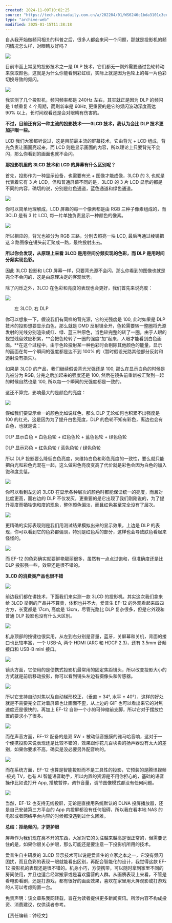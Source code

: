 ```yaml
---
created: 2024-11-09T10:02:25
source: "https://tech.chinadaily.com.cn/a/202204/01/WS6246c1bda3101c3ee7ace92c.html"
type: "archive-web"
modified: 2025-01-15T11:38:18
---
```


自从我开始做频闪相关的科普之后，很多人都会来问一个问题，那就是投影机的频闪情况怎么样，对眼睛友好吗？

![](https://cds.chinadaily.com.cn/dams/capital/image/202204/01/6246c0c5e4b013b65bf26f06.jpg)

目前市面上常见的投影技术之一是 DLP 技术，它们都无一例外需要通过色轮转动来获取颜色，这就是为什么你能看到彩虹纹，实际上就是因为色轮上的每一片色彩切换导致的频闪。

![](https://cds.chinadaily.com.cn/dams/capital/image/202204/01/6246c0c6e4b013b65bf26f08.jpg)

我实测了几个投影机，频闪频率都是 240Hz 左右，其实就正是因为 DLP 的频闪是 1 帧重复 4 个周期，而刷新率是 60Hz, 更重要的是它的频闪波动深度高达 90% 以上，长时间观看还是会对眼睛有伤害的。

**不过，目前还有另一种主流的投影技术——3LCD 技术，我认为会比 DLP 技术更加护眼一些。**

LCD 我们大家都听说过，这是目前最主流的屏幕技术，它由背光 + LCD 组成，背光负责让画面亮起来，而 LCD 则是显示画面的内容，所以理论上只要背光不会闪，那么你看到的画面也就不会闪。

**那投影机里的 3LCD 技术和 LCD 的屏幕有什么区别呢？**

首先，投影作为一种显示设备，也需要有光 + 图像才能成像，3LCD 的 3, 也就是代表着它有 3 片 LCD，但和普通屏幕不同的是，3LCD 的 3 片 LCD 显示的都是不同的内容，确切的说，分别是红色通道，蓝色通道和绿色通道。

![](https://cds.chinadaily.com.cn/dams/capital/image/202204/01/6246c0c6e4b013b65bf26f0a.jpg)

你可以简单地理解成，LCD 屏幕的每一个像素都是由 RGB 三种子像素组成的，而 3CLD 是有 3 片 LCD, 每一片单独负责显示一种颜色的像素。

![](https://cds.chinadaily.com.cn/dams/capital/image/202204/01/6246c0c7e4b013b65bf26f0c.jpg)

所以相应的，背光也被分为 RGB 三路，分别去照亮一块 LCD, 最后再通过棱镜把这 3 路图像在镜头前汇聚成一路，最终投射出去。

**所以你会发现，从原理上来看 3LCD 是用空间分频实现的色彩，而 DLP 是用时间分频实现色彩。**

因此 3LCD 投影和 LCD 屏幕一样，只要背光源不会闪，那么你看到的图像也就是完全不会闪的，这是由原理决定的客观优势。

除了闪烁之外，3LCD 在色彩和亮度的表现也会更好，我们首先来说亮度：

![](https://cds.chinadaily.com.cn/dams/capital/image/202204/01/6246c0c7e4b013b65bf26f0e.jpg)

　　左 3LCD, 右 DLP

你可以想象一下，假设我们有同样的背光源，它的光强度是 100, 此时如果是 DLP 技术的投影想要显示白色，那么就是 DMD 反射镜全开，色轮需要转一整圈将光源发射的光线分别渲染成红、绿、蓝三种原色，当色轮完整的转了一圈，由于人眼的视觉残留效应积累，**会把色轮转了一圈的强度“加”起来，人眼才能看到白色画面。**在这个过程中，由于色轮投射某一种色彩时会剔除其他颜色的能量，显示的画面在每一个瞬间的强度都是达不到 100% 的（暂时假设光路其他部分反射和透射没有损失）。

如果是 3LCD 的产品，我们继续假设背光光强还是 100, 那么在显示白色的时候是光被分为 RGB, 分完之后加起来的强度还是 100, 然后在镜头前重新被汇聚到一起的时候自然也是 100, 所以每一个瞬间的光强度都是一致的。

这还不算完，影响最大的是颜色的亮度：

![](https://cds.chinadaily.com.cn/dams/capital/image/202204/01/6246c0c7e4b013b65bf26f10.jpg)

假如我们要显示单一的颜色比如说红色，那么 DLP 无论如何也积累不出强度是 100 的红光，这是因为为了提升白色亮度，DLP 的色轮不知有彩色，离边也会有白色，也就是说：

DLP 显示白色 = 白色色轮 + 红色色轮 + 蓝色色轮 + 绿色色轮

DLP 显示彩色 = 红色色轮 / 蓝色色轮 / 绿色色轮

所以 DLP 投影要么降低白色亮度，来维持白色和彩色亮度的一致性，要么就只能把白光和彩色光混在一起，这么做彩色亮度变高了代价就是彩色会因为白色的加入饱和度变低。

![](https://cds.chinadaily.com.cn/dams/capital/image/202204/01/6246c0c8e4b013b65bf26f12.jpg)

你可以看到左边的 3LCD 在显示各种层次的颜色时都能保证统一的亮度，而且对比度更高，而右边的 DLP 不仅发灰，更重要的是它出现了我们刚刚说的，为了提升亮度而牺牲饱和度的现象，整体颜色偏淡，而且红色甚至完全没有了层次。

![](https://cds.chinadaily.com.cn/dams/capital/image/202204/01/6246c0c8e4b013b65bf26f14.jpg)

更精确的实际表现则是我们用测试结果模拟出来的显示效果，上边是 DLP 的表现，你可以看到它的色彩都偏淡，特别是红色系的部分，这样也会导致肤色看起来怪怪的。

![](https://cds.chinadaily.com.cn/dams/capital/image/202204/01/6246c0c9e4b013b65bf26f16.jpg)

而 EF-12 的色彩确实就要鲜艳靓丽很多，虽然有一点点过饱和，但准确度还是比 DLP 投影强一些，效果还是很不错的。

**3LCD 的消费类产品也很不错**

![](https://cds.chinadaily.com.cn/dams/capital/image/202204/01/6246c0c9e4b013b65bf26f18.jpg)

前边我们都在讲技术，下面我们来实测一款 3LCD 的投影机。其实这次我们拿来给 3LCD 举例的产品并不算贵，体积也并不大，爱普生 EF-12 的外观看起来四四方方，长宽都是 17cm, 高度是 13cm，尽管光路比 DLP 复杂很多，但是它外观和普通 DLP 投影也没有什么大区别。

![](https://cds.chinadaily.com.cn/dams/capital/image/202204/01/6246c0c9e4b013b65bf26f1a.jpg)

机身顶部的按键也很实用，从左到右分别是音量，蓝牙，关屏幕和关机，背面的接口也比较丰富，一个 USB-A, 两个 HDMI (ARC 和 HDCP 2.3)，还有 3.5mm 音频接口和 USB-B mini 接口。

![](https://cds.chinadaily.com.cn/dams/capital/image/202204/01/6246c0c9e4b013b65bf26f1c.jpg)

镜头方面，它使用的是便携式投影机最常用的固定焦距镜头，所以改变投影大小的方式就是前后移动投影，你可以看到镜头左边有摄像头和传感器。

![](https://cds.chinadaily.com.cn/dams/capital/image/202204/01/6246c0cae4b013b65bf26f1e.jpg)

所以它支持自动对焦以及自动梯形校正，（垂直 ± 34°, 水平 ± 40°），这样的好处就是不需要完全正对着屏幕也让画面不歪，从上边的 GIF 也可以看出来它的对焦速度还是很快的。再加上 EF-12 自带一个小的可伸缩前支脚，所以它对于摆放位置的要求小了很多。

![](https://cds.chinadaily.com.cn/dams/capital/image/202204/01/6246c0cbe4b013b65bf26f20.jpg)

而在声音方面，EF-12 配备的是双 5W + 被动低音振膜的雅马哈音响，这对于一个便携投影来说表现还是比较不错的，效果跟你花几百块卖的扬声器没有太大的差别，如果你要求不高，确实是没必要另外配音响的。

![](https://cds.chinadaily.com.cn/dams/capital/image/202204/01/6246c0cbe4b013b65bf26f22.jpg)

而在系统方面，EF-12 也算是智能投影而不是工具性的投影，它预装的是腾讯视频·极光 TV，也有 AI 智能语音助手，所以内置的资源是不用你担心的，基础的语音操作比如说打开 App, 播放暂停，调节音量，调节图像模式都没有任何问题。

![](https://cds.chinadaily.com.cn/dams/capital/image/202204/01/6246c0cbe4b013b65bf26f24.jpg)

当然，EF-12 也支持无线投屏，无论是直接用系统默认的 DLNA 投屏播放器，还是自己安装第三方平台的 App 内投屏都没有任何阻碍，所以我在看本地 NAS 的电影或者网络平台内容的时候都没遇到过什么困难。

**总结：拒绝频闪，才更护眼**

屏幕作为我们现在离不开的东西，大家对它的关注越来越高是很正常的，但需要记住的是，如果你很关心护眼，那么可能还是要注意一下投影机所用的技术。

爱普生自主研发的 3LCD 显示技术可以说是爱普生的立家之本之一，它没有频闪困扰，而且色彩的表现一眼就能看出区别，再配合智能化的设计，我觉得这款 EF-12 投影机的表现还是很不错的。机身小巧，方便携带，可以随时拿到家里不同的房间使用，并且也适合经常搬家或是喜欢露营的人群。从画质表现上来看，不管是看电影看剧，还是打游戏，都有很好的画面效果，喜欢在家里用大屏观影或打游戏的人可以考虑购置一台。

免责声明：该文章系我网转载，旨在为读者提供更多新闻资讯。所涉内容不构成投资、消费建议，仅供读者参考。

【责任编辑：钟经文】
